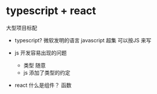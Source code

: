 # typescript + react
大型项目标配

- typescript?
    微软发明的语言
    javascript 超集
    可以按JS 来写

- js 开发容易出现的问题
   - 类型 随意
   - js 添加了类型的约定

- react 什么是组件？
   函数